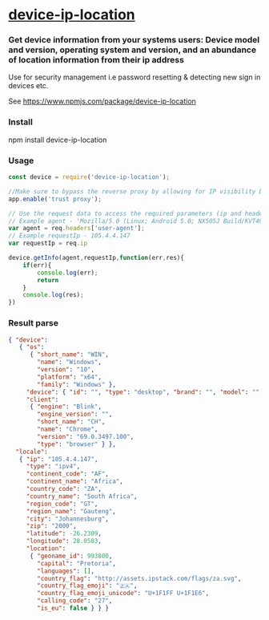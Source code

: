 # [device-ip-location](https://www.npmjs.com/package/device-ip-location)

### Get device information from your systems users: Device model and version, operating system and version, and an abundance of location information from their ip address

Use for security management i.e password resetting & detecting new sign in devices etc.

See https://www.npmjs.com/package/device-ip-location 

### Install

npm install device-ip-location 

### Usage

```js
const device = require('device-ip-location');

//Make sure to bypass the reverse proxy by allowing for IP visibility by enabling proxy trust if you're using express:
app.enable('trust proxy');

// Use the request data to access the required parameters (ip and header)
// Example agent - 'Mozilla/5.0 (Linux; Android 5.0; NX505J Build/KVT49L) AppleWebKit/537.36 (KHTML, like Gecko) Chrome/43.0.2357.78 Mobile Safari/537.36';
var agent = req.headers['user-agent'];
// Example requestIp - 105.4.4.147
var requestIp = req.ip

device.getInfo(agent,requestIp,function(err,res){
    if(err){
        console.log(err);
        return
    } 
    console.log(res);
})

```

### Result parse

```json
{ "device":
   { "os":
      { "short_name": "WIN",
        "name": "Windows",
        "version": "10",
        "platform": "x64",
        "family": "Windows" },
     "device": { "id": "", "type": "desktop", "brand": "", "model": "" },
     "client":
      { "engine": "Blink",
        "engine_version": "",
        "short_name": "CH",
        "name": "Chrome",
        "version": "69.0.3497.100",
        "type": "browser" } },
  "locale":
   { "ip": "105.4.4.147",
     "type": "ipv4",
     "continent_code": "AF",
     "continent_name": "Africa",
     "country_code": "ZA",
     "country_name": "South Africa",
     "region_code": "GT",
     "region_name": "Gauteng",
     "city": "Johannesburg",
     "zip": "2000",
     "latitude": -26.2309,
     "longitude": 28.0583,
     "location":
      { "geoname_id": 993800,
        "capital": "Pretoria",
        "languages": [],
        "country_flag": "http://assets.ipstack.com/flags/za.svg",
        "country_flag_emoji": "🇿🇦",
        "country_flag_emoji_unicode": "U+1F1FF U+1F1E6",
        "calling_code": "27",
        "is_eu": false } } }

```

